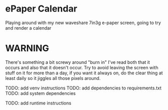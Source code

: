 # ePaper Calendar

Playing around with my new waveshare 7in3g e-paper screen, going to try and render a calendar

# WARNING

There's something a bit screwy around "burn in" I've read both that it occurs and also that it doesn't occur.  Try to avoid leaving the screen with stuff on it for more than a day, if you want it always on, do the clear thing at least daily so it jiggles all those pixels around.

TODO: add venv instructions
TODO: add dependencies to requirements.txt
TODO: add system dependencies

TODO: add runtime instructions

